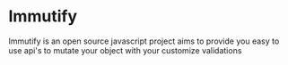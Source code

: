 # Immutify

Immutify is an open source javascript project aims to provide you easy to use api's to mutate your object with your customize validations
